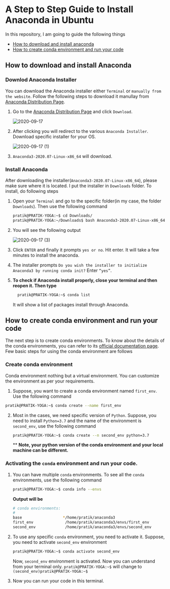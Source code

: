 # A  Step to Step Guide to Install Anaconda in Ubuntu

In this repository, I am going to guide the following things 
* [How to download and install anaconda](#how-to-download-and-install-anaconda)
* [How to create conda environment and run your code](#how-to-create-conda-environment-and-run-your-code)

## How to download and install Anaconda

### Downlod Anaconda Installer

You can download the Anaconda installer either `Terminal` or `manually from the website`. Follow the following steps to download it manullay from [Anaconda Distribution Page](https://www.anaconda.com/products/individual). 

1. Go to the [Anaconda Distribution Page](https://www.anaconda.com/products/individual#linux) and click `Download`.

   ![2020-09-17](https://user-images.githubusercontent.com/29531232/93409785-43e3e800-f8b5-11ea-83fb-aac7769c7d5b.png)


2. After clicking you will redirect to the various `Anaconda Installer`. Download specific installer for your OS. 

    ![2020-09-17 (1)](https://user-images.githubusercontent.com/29531232/93409870-7db4ee80-f8b5-11ea-860e-c1115ac337a1.png)


3. `Anaconda3-2020.07-Linux-x86_64` will download.

### Install Anaconda

After downloading the installer(`Anaconda3-2020.07-Linux-x86_64`), please make sure where it is located. I put the installer in `Downloads` folder. To install, do following steps

1. Open your `Terminal` and go to the specific folder(in my case, the folder `Downloads`). Then use the following command

   ```sh
   pratik@PRATIK-YOGA:~$ cd Downloads/    
   pratik@PRATIK-YOGA:~/Downloads$ bash Anaconda3-2020.07-Linux-x86_64
   ```
 
2. You will see the following output
 
    ![2020-09-17 (3)](https://user-images.githubusercontent.com/29531232/93409949-a806ac00-f8b5-11ea-9276-dd8e5333580d.png)

3. Click `ENTER` and finally it prompts `yes or no`. Hit enter. It will take a few minutes to install the anaconda.
 
4. The installer prompts `Do you wish the installer to initialize Anaconda3 by running conda init?` Enter `“yes”`.
 
5. **To check if Anaconda install properly, close your terminal and then reopen it. Then type** 
    ```sh
      pratik@PRATIK-YOGA:~$ conda list    
    ```
     It will show a list of packages install through Anaconda. 

## How to create conda environment and run your code

The next step is to create conda environments. To know about the details of the conda environments, you can refer to its [official documentation page](https://docs.conda.io/projects/conda/en/latest/user-guide/tasks/manage-environments.html). Few basic steps for using the conda environment are follows

### Create conda environment 
Conda environment nothing but a virtual environment. You can customize the environment as per your requirements.
    
1. Suppose, you want to create a conda environment named `first_env`. Use the following command   
  ```sh 
  pratik@PRATIK-YOGA:~$ conda create --name first_env
  ```
    
2. Most in the cases, we need specific version of `Python`. Suppose, you need to install `Python=3.7` and the name of the environment is `second_env`, use the following command 
   ```sh
   pratik@PRATIK-YOGA:~$ conda create --n second_env python=3.7
   ```
   ** __Note, your python version of the conda environment and your local machine can be different.__
    
### Activating the `conda` environment and run your code.
1. You can have multiple `conda` environments. To see all the `conda` environments, use the following command 
    ```sh 
    pratik@PRATIK-YOGA:~$ conda info --envs
    ```
   __Output will be__
    ```sh
    # conda environments:                                                                                                                                                
    #                                                                                                                                                             
    base                  */home/pratik/anaconda3                                                                                                                      
    first_env              /home/pratik/anaconda3/envs/first_env                                                                                                        
    second_env             /home/pratik/anaconda3/envs/second_env   
    ```
    
2. To use any specific `conda` environment, you need to activate it. Suppose, you need to activate `second_env` environment
    ```sh 
    pratik@PRATIK-YOGA:~$ conda activate second_env
    ```
    Now, `second_env` environment is activated. Now you can understand from your terminal only. `pratik@PRATIK-YOGA:~$` will change to `(second_env)pratik@PRATIK-YOGA:~$`
    
3. Now you can run your code in this terminal. 

